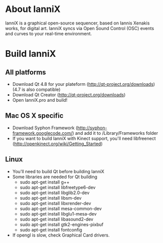 About IanniX
============
IanniX is a graphical open-source sequencer, based on Iannis Xenakis works, for digital art. IanniX syncs via Open Sound Control (OSC) events and curves to your real-time environment.

Build IanniX
============

All platforms
-------------
- Download Qt 4.8 for your plateform (http://qt-project.org/downloads) (4.7 is also compatible)
- Download Qt Creator (http://qt-project.org/downloads)
- Open IanniX.pro and build!

Mac OS X specific
-----------------
- Download Syphon Framework (http://syphon-framework.googlecode.com/) and add it to /Library/Frameworks folder
- If you want to build IanniX with Kinect support, you'll need libfreenect (http://openkinect.org/wiki/Getting_Started)

Linux
-----
- You'll need to build Qt before building IanniX
- Some libraries are needed for Qt building
     - sudo apt-get install g++
     - sudo apt-get install libfreetype6-dev
     - sudo apt-get install libglib2.0-dev
     - sudo apt-get install libsm-dev
     - sudo apt-get install libxrender-dev
     - sudo apt-get install mesa-common-dev
     - sudo apt-get install libglu1-mesa-dev
     - sudo apt-get install libasound2-dev
     - sudo apt-get install gtk2-engines-pixbuf
     - sudo apt-get install fontconfig
- If opengl is slow, check Graphical Card drivers.